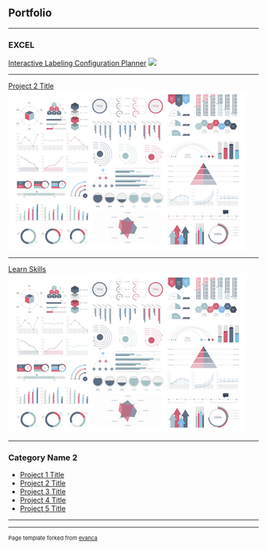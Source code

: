 ## Portfolio

---

### EXCEL 

[Interactive Labeling Configuration Planner](/Interactive_Labeling.md)
<img src="/Interactive_Label_Small.pngpg?raw=true"/>

---
[Project 2 Title](/pdf/sample_presentation.pdf)
<img src="images/dummy_thumbnail.jpg?raw=true"/>

---
[Learn Skills](/READ2.md)
<img src="images/dummy_thumbnail.jpg?raw=true"/>

---

### Category Name 2

- [Project 1 Title](http://example.com/)
- [Project 2 Title](http://example.com/)
- [Project 3 Title](http://example.com/)
- [Project 4 Title](http://example.com/)
- [Project 5 Title](http://example.com/)

---




---
<p style="font-size:11px">Page template forked from <a href="https://github.com/evanca/quick-portfolio">evanca</a></p>
<!-- Remove above link if you don't want to attibute -->
